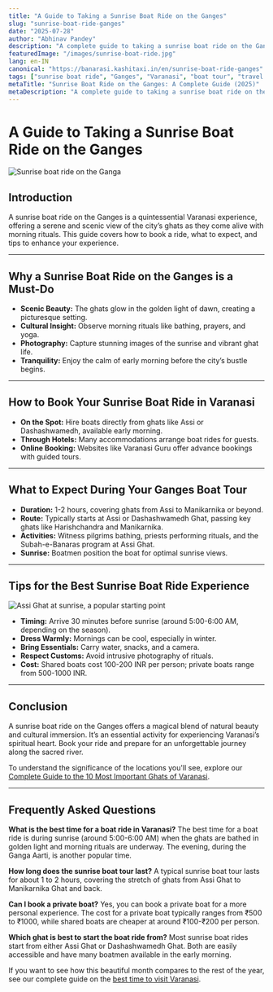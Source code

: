 ```yaml
---
title: "A Guide to Taking a Sunrise Boat Ride on the Ganges"
slug: "sunrise-boat-ride-ganges"
date: "2025-07-28"
author: "Abhinav Pandey"
description: "A complete guide to taking a sunrise boat ride on the Ganges in Varanasi. Learn how to book, what to expect, and tips for a memorable experience."
featuredImage: "/images/sunrise-boat-ride.jpg"
lang: en-IN
canonical: "https://banarasi.kashitaxi.in/en/sunrise-boat-ride-ganges"
tags: ["sunrise boat ride", "Ganges", "Varanasi", "boat tour", "travel guide"]
metaTitle: "Sunrise Boat Ride on the Ganges: A Complete Guide (2025)"
metaDescription: "A complete guide to taking a sunrise boat ride on the Ganges in Varanasi. Learn how to book, what to expect, and tips for a memorable experience."
---
```


# A Guide to Taking a Sunrise Boat Ride on the Ganges

![Sunrise boat ride on the Ganga](/images/varanasi-river-sunrise-boat-p.jpeg "Classic sunrise boat ride scene on the Ganges")

## Introduction

A sunrise boat ride on the Ganges is a quintessential Varanasi experience, offering a serene and scenic view of the city’s ghats as they come alive with morning rituals. This guide covers how to book a ride, what to expect, and tips to enhance your experience.

---

## Why a Sunrise Boat Ride on the Ganges is a Must-Do

- **Scenic Beauty:** The ghats glow in the golden light of dawn, creating a picturesque setting.
- **Cultural Insight:** Observe morning rituals like bathing, prayers, and yoga.
- **Photography:** Capture stunning images of the sunrise and vibrant ghat life.
- **Tranquility:** Enjoy the calm of early morning before the city’s bustle begins.

---

## How to Book Your Sunrise Boat Ride in Varanasi

- **On the Spot:** Hire boats directly from ghats like Assi or Dashashwamedh, available early morning.
- **Through Hotels:** Many accommodations arrange boat rides for guests.
- **Online Booking:** Websites like Varanasi Guru offer advance bookings with guided tours.

---

## What to Expect During Your Ganges Boat Tour

- **Duration:** 1-2 hours, covering ghats from Assi to Manikarnika or beyond.
- **Route:** Typically starts at Assi or Dashashwamedh Ghat, passing key ghats like Harishchandra and Manikarnika.
- **Activities:** Witness pilgrims bathing, priests performing rituals, and the Subah-e-Banaras program at Assi Ghat.
- **Sunrise:** Boatmen position the boat for optimal sunrise views.

---

## Tips for the Best Sunrise Boat Ride Experience

![Assi Ghat at sunrise, a popular starting point](/images/varanasi-assi-ghat-sunrise.jpeg "Assi Ghat at sunrise – ideal embarkation for boats")

- **Timing:** Arrive 30 minutes before sunrise (around 5:00-6:00 AM, depending on the season).
- **Dress Warmly:** Mornings can be cool, especially in winter.
- **Bring Essentials:** Carry water, snacks, and a camera.
- **Respect Customs:** Avoid intrusive photography of rituals.
- **Cost:** Shared boats cost 100-200 INR per person; private boats range from 500-1000 INR.

---

## Conclusion

A sunrise boat ride on the Ganges offers a magical blend of natural beauty and cultural immersion. It’s an essential activity for experiencing Varanasi’s spiritual heart. Book your ride and prepare for an unforgettable journey along the sacred river.

To understand the significance of the locations you'll see, explore our [Complete Guide to the 10 Most Important Ghats of Varanasi](/en/guide-to-10-most-important-ghats-of-varanasi).

---

## Frequently Asked Questions

**What is the best time for a boat ride in Varanasi?** The best time for a boat ride is during sunrise (around 5:00-6:00 AM) when the ghats are bathed in golden light and morning rituals are underway. The evening, during the Ganga Aarti, is another popular time.

**How long does the sunrise boat tour last?** A typical sunrise boat tour lasts for about 1 to 2 hours, covering the stretch of ghats from Assi Ghat to Manikarnika Ghat and back.

**Can I book a private boat?** Yes, you can book a private boat for a more personal experience. The cost for a private boat typically ranges from ₹500 to ₹1000, while shared boats are cheaper at around ₹100-₹200 per person.

**Which ghat is best to start the boat ride from?** Most sunrise boat rides start from either Assi Ghat or Dashashwamedh Ghat. Both are easily accessible and have many boatmen available in the early morning.

If you want to see how this beautiful month compares to the rest of the year, see our complete guide on the [best time to visit Varanasi](/en/best-time-to-visit-varanasi).